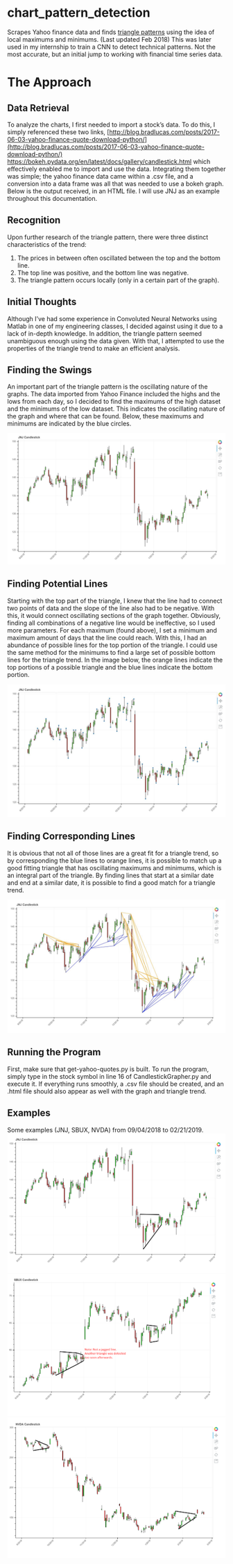 # chart_pattern_detection
Scrapes Yahoo finance data and finds [triangle patterns](https://www.investopedia.com/articles/technical/03/091003.asp) using the idea of local maximums and minimums. (Last updated Feb 2018) This was later used in my internship to train a CNN to detect technical patterns. Not the most accurate, but an initial jump to working with financial time series data. 

# The Approach
**Data Retrieval**
-------------------
To analyze the charts, I first needed to import a stock’s data. To do this, I simply
referenced these two links,
[http://blog.bradlucas.com/posts/2017-06-03-yahoo-finance-quote-download-python/](http://blog.bradlucas.com/posts/2017-06-03-yahoo-finance-quote-download-python/)
https://bokeh.pydata.org/en/latest/docs/gallery/candlestick.html
which effectively enabled me to import and use the data. Integrating them together was
simple; the yahoo finance data came within a .csv file, and a conversion into a data frame
was all that was needed to use a bokeh graph. Below is the output received, in an HTML
file. I will use JNJ as an example throughout this documentation.


**Recognition**
-------------------
Upon further research of the triangle pattern, there were three distinct
characteristics of the trend:

1. The prices in between often oscillated between the top and the bottom line.
2. The top line was positive, and the bottom line was negative.
3. The triangle pattern occurs locally (only in a certain part of the graph).

**Initial Thoughts**
-------------------
Although I’ve had some experience in Convoluted Neural Networks using Matlab
in one of my engineering classes, I decided against using it due to a lack of in-depth
knowledge. In addition, the triangle pattern seemed unambiguous enough using the data
given. With that, I attempted to use the properties of the triangle trend to make an
efficient analysis.

**Finding the Swings**
-------------------
An important part of the triangle pattern is the oscillating nature of the graphs.
The data imported from Yahoo Finance included the highs and the lows from each day,
so I decided to find the maximums of the high dataset and the minimums of the low
dataset. This indicates the oscillating nature of the graph and where that can be found.
Below, these maximums and minimums are indicated by the blue circles.

![Finding the Swings](/images/readme_im1.png)

**Finding Potential Lines**
-------------------
Starting with the top part of the triangle, I knew that the line had to connect two
points of data and the slope of the line also had to be negative. With this, it would
connect oscillating sections of the graph together. Obviously, finding all combinations of
a negative line would be ineffective, so I used more parameters. For each maximum
(found above), I set a minimum and maximum amount of days that the line could reach.
With this, I had an abundance of possible lines for the top portion of the triangle. I could
use the same method for the minimums to find a large set of possible bottom lines for
the triangle trend. In the image below, the orange lines indicate the top portions of a
possible triangle and the blue lines indicate the bottom portion.

![Finding Potential Lines](/images/readme_im2.png)

**Finding Corresponding Lines**
-------------------
It is obvious that not all of those lines are a great fit for a triangle trend, so by
corresponding the blue lines to orange lines, it is possible to match up a good fitting
triangle that has oscillating maximums and minimums, which is an integral part of the
triangle. By finding lines that start at a similar date and end at a similar date, it is possible
to find a good match for a triangle trend.

![Finding Corresponding Lines](/images/readme_im3.png)

**Running the Program**
-------------------
First, make sure that get-yahoo-quotes.py is built. To run the program, simply
type in the stock symbol in line 16 of CandlestickGrapher.py and execute it. If everything
runs smoothly, a .csv file should be created, and an .html file should also appear as well
with the graph and triangle trend.

**Examples** 
-------------------
Some examples (JNJ, SBUX, NVDA) from 09/04/2018 to 02/21/2019. 
![JNJ-20180904-20190221](/examples/JNJ-20180904-20190221.png)
![SBUX-20180904-20190221](/examples/SBUX-20180904-20190221.png)
![NVDA-20180904-20190221](/examples/NVDA-20180904-20190221.png)
